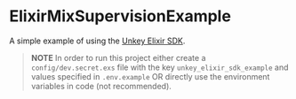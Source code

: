 # ElixirMixSupervisionExample

A simple example of using the [Unkey Elixir SDK](https://github.com/glamboyosa/unkey-elixir-sdk).

> **NOTE** In order to run this project either create a `config/dev.secret.exs` file with the key `unkey_elixir_sdk_example` and values specified in `.env.example` OR directly use the environment variables in code (not recommended).
